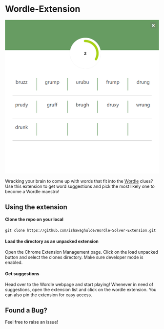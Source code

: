 # Wordle-Extension

![WordleSolver](./wordle.png)

Wracking your brain to come up with words that fit into the [Wordle](https://www.powerlanguage.co.uk/wordle/ "Wordle") clues? Use this extension to get word suggestions and pick the most likely one to become a Wordle maestro!

## Using the extension

#### Clone the repo on your local

```
git clone https://github.com/ishawaghulde/Wordle-Solver-Extension.git
```

#### Load the directory as an unpacked extension

Open the Chrome Extension Management page. Click on the load unpacked button and select the clones directory. Make sure developer mode is enabled.

#### Get suggestions

Head over to the Wordle webpage and start playing!
Whenever in need of suggestions, open the extension list and click on the wordle extension.
You can also pin the extension for easy access.

## Found a Bug?

Feel free to raise an issue!
